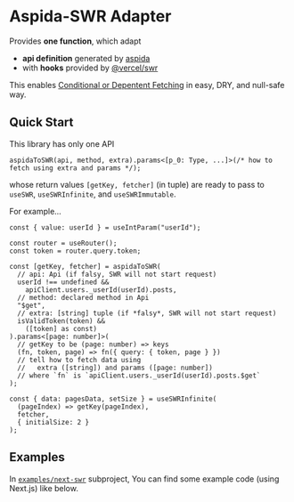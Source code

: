 # Aspida-SWR Adapter

Provides **one function**, which adapt 

- **api definition** generated by [aspida](https://github.com/aspida/aspida) 
- with **hooks** provided by [@vercel/swr](https://github.com/vercel/swr)

This enables [Conditional or Depentent Fetching](https://swr.vercel.app/docs/conditional-fetching) in easy, DRY, and null-safe way.

## Quick Start

This library has only one API  

```plaintext
aspidaToSWR(api, method, extra).params<[p_0: Type, ...]>(/* how to fetch using extra and params */);
```

whose return values `[getKey, fetcher]` (in tuple) are ready to pass to `useSWR`, `useSWRInfinite`, and `useSWRImmutable`.

For example...

```tsx
const { value: userId } = useIntParam("userId");

const router = useRouter();
const token = router.query.token;

const [getKey, fetcher] = aspidaToSWR(
  // api: Api (if falsy, SWR will not start request)
  userId !== undefined &&
    apiClient.users._userId(userId).posts,
  // method: declared method in Api
  "$get",
  // extra: [string] tuple (if *falsy*, SWR will not start request)
  isValidToken(token) &&
    ([token] as const)
).params<[page: number]>(
  // getKey to be (page: number) => keys
  (fn, token, page) => fn({ query: { token, page } })
  // tell how to fetch data using 
  //   extra ([string]) and params ([page: number])
  // where `fn` is `apiClient.users._userId(userId).posts.$get`
);

const { data: pagesData, setSize } = useSWRInfinite(
  (pageIndex) => getKey(pageIndex),
  fetcher,
  { initialSize: 2 }
);

```

## Examples

In [`examples/next-swr`](examples/next-swr) subproject, You can find some example code (using Next.js) like below.
